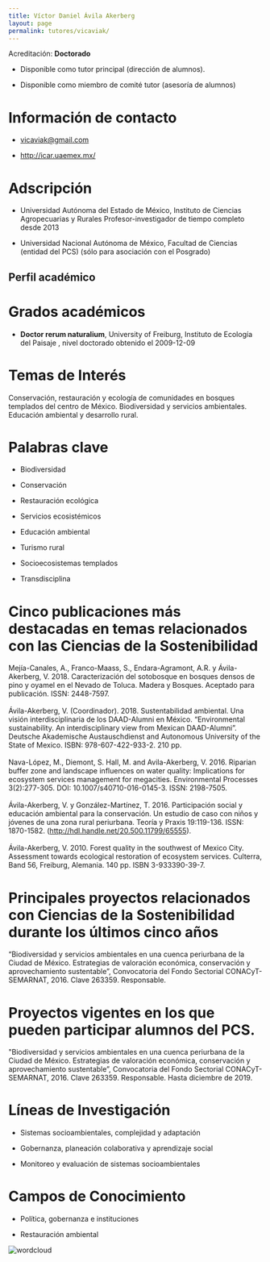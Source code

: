 ```yaml
---
title: Víctor Daniel Ávila Akerberg
layout: page
permalink: tutores/vicaviak/
---
```


Acreditación: **Doctorado**


 - Disponible como tutor principal (dirección de alumnos).


 - Disponible como miembro de comité tutor (asesoría de alumnos)





# Información de contacto

 - <vicaviak@gmail.com>


 - <a href="http://icar.uaemex.mx/" rel="nofollow">http://icar.uaemex.mx/</a>




# Adscripción


 - Universidad Autónoma del Estado de México, Instituto de Ciencias Agropecuarias y Rurales     Profesor-investigador de tiempo completo desde 2013
 

 - Universidad Nacional Autónoma de México, Facultad de Ciencias (entidad del PCS) (sólo para asociación con el Posgrado)  





## Perfil académico


# Grados académicos


 - **Doctor rerum naturalium**, University of Freiburg, Instituto de Ecología del Paisaje , nivel doctorado obtenido el 2009-12-09




# Temas de Interés

Conservación, restauración y ecología de comunidades en bosques templados del centro de México. Biodiversidad y servicios ambientales. Educación ambiental y desarrollo rural.



# Palabras clave


 - Biodiversidad

 - Conservación

 - Restauración ecológica

 - Servicios ecosistémicos

 - Educación ambiental

 - Turismo rural

 - Socioecosistemas templados

 - Transdisciplina




# Cinco publicaciones más destacadas en temas relacionados con las Ciencias de la Sostenibilidad

Mejía-Canales, A., Franco-Maass, S., Endara-Agramont, A.R. y Ávila-Akerberg, V. 2018. Caracterización del sotobosque en bosques densos de pino y oyamel en el Nevado de Toluca. Madera y Bosques. Aceptado para publicación. ISSN: 2448-7597. <br /><br />Ávila-Akerberg, V. (Coordinador). 2018. Sustentabilidad ambiental. Una visión interdisciplinaria de los DAAD-Alumni en México. “Environmental sustainability. An interdisciplinary view from Mexican DAAD-Alumni”. Deutsche Akademische Austauschdienst and Autonomous University of the State of Mexico. ISBN: 978-607-422-933-2. 210 pp. <br />   <br />Nava-López, M., Diemont, S. Hall, M. and Avila-Akerberg, V. 2016. Riparian buffer zone and landscape influences on water quality: Implications for ecosystem services management for megacities. Environmental Processes 3(2):277-305. DOI: 10.1007/s40710-016-0145-3. ISSN: 2198-7505. <br /><br />Ávila-Akerberg, V. y González-Martínez, T. 2016. Participación social y educación ambiental para la conservación. Un estudio de caso con niños y jóvenes de una zona rural periurbana. Teoría y Praxis 19:119-136. ISSN: 1870-1582. (http://hdl.handle.net/20.500.11799/65555). <br /> <br />Ávila-Akerberg, V. 2010. Forest quality in the southwest of Mexico City. Assessment  towards ecological restoration of ecosystem services. Culterra, Band 56, Freiburg, Alemania. 140 pp. ISBN 3-933390-39-7.




# Principales proyectos relacionados con Ciencias de la Sostenibilidad durante los últimos cinco años

“Biodiversidad y servicios ambientales en una cuenca periurbana de la Ciudad de México. Estrategias de valoración económica, conservación y aprovechamiento sustentable”, Convocatoria del Fondo Sectorial CONACyT-SEMARNAT, 2016. Clave 263359. Responsable.<br />




# Proyectos vigentes en los que pueden participar alumnos del PCS.

&quot;Biodiversidad y servicios ambientales en una cuenca periurbana de la Ciudad de México. Estrategias de valoración económica, conservación y aprovechamiento sustentable”, Convocatoria del Fondo Sectorial CONACyT-SEMARNAT, 2016. Clave 263359. Responsable. Hasta diciembre de 2019.




# Líneas de Investigación


 - Sistemas socioambientales, complejidad y adaptación

 - Gobernanza, planeación colaborativa y aprendizaje social

 - Monitoreo y evaluación de sistemas socioambientales





# Campos de Conocimiento

 - Política, gobernanza e instituciones

 - Restauración ambiental



![wordcloud](https://sostenibilidad.posgrado.unam.mx/media/perfil-academico/322/wordcloud.png)
